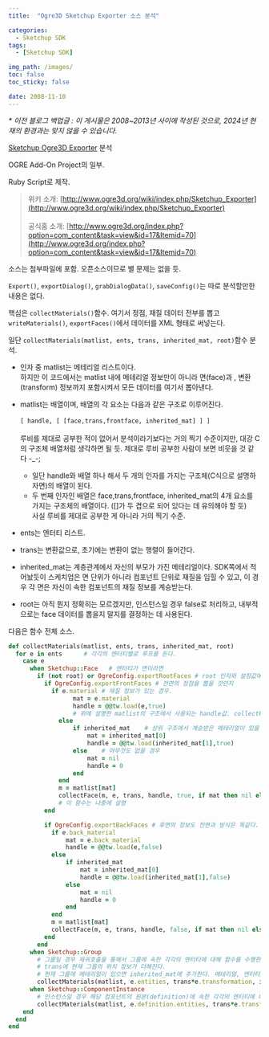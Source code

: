 ```yaml
---
title:  "Ogre3D Sketchup Exporter 소스 분석"

categories:
  - Sketchup SDK
tags:
  - [Sketchup SDK]

img_path: /images/
toc: false
toc_sticky: false

date: 2008-11-10
---
```

_* 이전 블로그 백업글 : 이 게시물은 2008~2013년 사이에 작성된 것으로, 2024년 현재의 환경과는 맞지 않을 수 있습니다._

[Sketchup Ogre3D Exporter](/images/ogre_export.rb) 분석

OGRE Add-On Project의 일부.

Ruby Script로 제작.

>위키 소개: [http://www.ogre3d.org/wiki/index.php/Sketchup_Exporter](http://www.ogre3d.org/wiki/index.php/Sketchup_Exporter)<br><br>
>공식홈 소개: [http://www.ogre3d.org/index.php?option=com_content&task=view&id=17&Itemid=70](http://www.ogre3d.org/index.php?option=com_content&task=view&id=17&Itemid=70)

소스는 첨부파일에 포함. 오픈소스이므로 별 문제는 없을 듯.<br>

`Export()`, `exportDialog()`, `grabDialogData()`, `saveConfig()`는 따로 분석할만한 내용은 없다.<br>

핵심은 `collectMaterials()`함수. 여기서 정점, 재질 데이터 전부를 뽑고 `writeMaterials()`, `exportFaces()`에서 데이터를 XML 형태로 써넣는다.

일단 `collectMaterials(matlist, ents, trans, inherited_mat, root)`함수 분석.
 
- 인자 중 matlist는 메테리얼 리스트이다.<br> 하지만 이 코드에서는 matlist 내에 메테리얼 정보만이 아니라 면(face)과 , 변환(transform) 정보까지 포함시켜서 모든 데이터를 여기서 뽑아낸다.

- matlist는 배열이며, 배열의 각 요소는 다음과 같은 구조로 이루어진다.<br><br>
`[ handle, [ [face,trans,frontface, inherited_mat] ] ]`<br><br>
루비를 제대로 공부한 적이 없어서 분석이라기보다는 거의 찍기 수준이지만, 대강 C의 구조체 배열처럼 생각하면 될 듯. 제대로 루비 공부한 사람이 보면 비웃을 것 같다 -_-;<br>
  - 일단 handle와 배열 하나 해서 두 개의 인자를 가지는 구조체(C식으로 설명하자면)의 배열이 된다.
  - 두 번째 인자인 배열은 face,trans,frontface, inherited_mat의 4개 요소를 가지는 구조체의 배열이다. ([]가 두 겹으로 되어 있다는 데 유의해야 할 듯)<br>사실 루비를 제대로 공부한 게 아니라 거의 찍기 수준.

- ents는 엔터티 리스트.<br>

- trans는 변환값으로, 초기에는 변환이 없는 행렬이 들어간다.<br>

- inherited_mat는 계층관계에서 자신의 부모가 가진 메테리얼이다. SDK쪽에서 적어놨듯이 스케치업은 면 단위가 아니라 컴포넌트 단위로 재질을 입힐 수 있고, 이 경우 각 면은 자신이 속한 컴포넌트의 재질 정보를 계승받는다.<br>

- root는 아직 뭔지 정확히는 모르겠지만, 인스턴스일 경우 false로 처리하고, 내부적으로는 face 데이터를 뽑을지 말지를 결정하는 데 사용된다. 

다음은 함수 전체 소스.

```ruby 
def collectMaterials(matlist, ents, trans, inherited_mat, root)
  for e in ents      # 각각의 엔터티별로 루프를 돈다.
    case e
      when Sketchup::Face   # 엔터티가 면이라면
        if (not root) or OgreConfig.exportRootFaces # root 인자와 설정값에 따라
          if OgreConfig.exportFrontFaces # 전면의 정점을 뽑을 것인지
            if e.material # 재질 정보가 있는 경우.
                  mat = e.material
                  handle = @@tw.load(e,true)
                  # 위에 설명한 matlist의 구조에서 사용되는 handle값. collectFace() 참조.
              else
                  if inherited_mat    # 상위 구조에서 계승받은 메테리얼이 있을 경우
                      mat = inherited_mat[0]
                      handle = @@tw.load(inherited_mat[1],true)
                  else    # 아무것도 없을 경우
                      mat = nil
                      handle = 0
                  end
              end
              m = matlist[mat]
              collectFace(m, e, trans, handle, true, if mat then nil else inherited_mat end)
              # 이 함수는 나중에 설명
          end

          if OgreConfig.exportBackFaces # 후면의 정보도 전면과 방식은 똑같다.
            if e.back_material
                mat = e.back_material
                handle = @@tw.load(e,false)
            else
                if inherited_mat
                    mat = inherited_mat[0]
                    handle = @@tw.load(inherited_mat[1],false)
                else
                    mat = nil
                    handle = 0
                end
            end
            m = matlist[mat]
            collectFace(m, e, trans, handle, false, if mat then nil else inherited_mat end)
          end
        end
      when Sketchup::Group
        # 그룹일 경우 재귀호출을 통해서 그룹에 속한 각각의 엔터티에 대해 함수를 수행한다.
        # trans에 현재 그룹의 위치 정보가 더해진다.
        # 현재 그룹에 메테리얼이 있으면 inherited_mat에 추가한다. 메테리얼, 엔터티, 변환 정보가 포함되는 듯.
        collectMaterials(matlist, e.entities, trans*e.transformation, if e.material then [e.material,e,e.transformation] else inherited_mat end, root)
      when Sketchup::ComponentInstance
        # 인스턴스일 경우 해당 컴포넌트의 원본(definition)에 속한 각각의 엔터티에 대해 함수 재귀호출. 그 외의 것은 그룹의 경우와 같다.
        collectMaterials(matlist, e.definition.entities, trans*e.transformation, if e.material then [e.material,e,e.transformation] else inherited_mat end, false)
    end
  end
end
```    